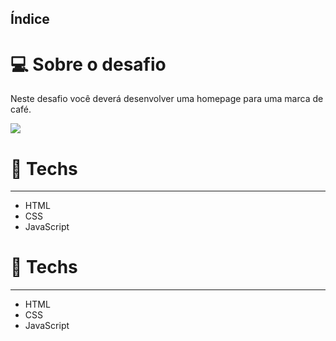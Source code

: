 ## **Índice**

# 💻 Sobre o desafio
Neste desafio você deverá desenvolver uma homepage para uma marca de café.

<img src="https://efficient-sloth-d85.notion.site/image/https%3A%2F%2Fs3-us-west-2.amazonaws.com%2Fsecure.notion-static.com%2Fb3c2bd17-dd6b-4aa2-b5af-b3b4f2da8eeb%2Fpreview.png?table=block&id=2014ae93-b2c5-48ee-8daa-0d01f8ca7f68&spaceId=08f749ff-d06d-49a8-a488-9846e081b224&width=2000&userId=&cache=v2" />


# 🚀 **Techs**

---

- HTML
- CSS
- JavaScript

# 🚀 **Techs**

---

- HTML
- CSS
- JavaScript
